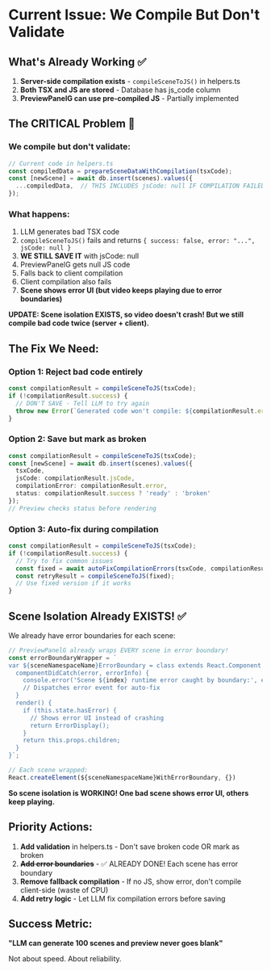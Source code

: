 # Current Issue: We Compile But Don't Validate

## What's Already Working ✅
1. **Server-side compilation exists** - `compileSceneToJS()` in helpers.ts
2. **Both TSX and JS are stored** - Database has js_code column
3. **PreviewPanelG can use pre-compiled JS** - Partially implemented

## The CRITICAL Problem 🔴

### We compile but don't validate:
```typescript
// Current code in helpers.ts
const compiledData = prepareSceneDataWithCompilation(tsxCode);
const [newScene] = await db.insert(scenes).values({
  ...compiledData,  // THIS INCLUDES jsCode: null IF COMPILATION FAILED!
});
```

### What happens:
1. LLM generates bad TSX code
2. `compileSceneToJS()` fails and returns `{ success: false, error: "...", jsCode: null }`
3. **WE STILL SAVE IT** with jsCode: null
4. PreviewPanelG gets null JS code
5. Falls back to client compilation
6. Client compilation also fails
7. **Scene shows error UI (but video keeps playing due to error boundaries)**

**UPDATE: Scene isolation EXISTS, so video doesn't crash! But we still compile bad code twice (server + client).**

## The Fix We Need:

### Option 1: Reject bad code entirely
```typescript
const compilationResult = compileSceneToJS(tsxCode);
if (!compilationResult.success) {
  // DON'T SAVE - Tell LLM to try again
  throw new Error(`Generated code won't compile: ${compilationResult.error}`);
}
```

### Option 2: Save but mark as broken
```typescript
const compilationResult = compileSceneToJS(tsxCode);
const [newScene] = await db.insert(scenes).values({
  tsxCode,
  jsCode: compilationResult.jsCode,
  compilationError: compilationResult.error,
  status: compilationResult.success ? 'ready' : 'broken'
});
// Preview checks status before rendering
```

### Option 3: Auto-fix during compilation
```typescript
const compilationResult = compileSceneToJS(tsxCode);
if (!compilationResult.success) {
  // Try to fix common issues
  const fixed = await autoFixCompilationErrors(tsxCode, compilationResult.error);
  const retryResult = compileSceneToJS(fixed);
  // Use fixed version if it works
}
```

## Scene Isolation Already EXISTS! ✅

We already have error boundaries for each scene:

```javascript
// PreviewPanelG already wraps EVERY scene in error boundary!
const errorBoundaryWrapper = `
var ${sceneNamespaceName}ErrorBoundary = class extends React.Component {
  componentDidCatch(error, errorInfo) {
    console.error('Scene ${index} runtime error caught by boundary:', error);
    // Dispatches error event for auto-fix
  }
  render() {
    if (this.state.hasError) {
      // Shows error UI instead of crashing
      return ErrorDisplay();
    }
    return this.props.children;
  }
}`;

// Each scene wrapped:
React.createElement(${sceneNamespaceName}WithErrorBoundary, {})
```

**So scene isolation is WORKING! One bad scene shows error UI, others keep playing.**

## Priority Actions:

1. **Add validation** in helpers.ts - Don't save broken code OR mark as broken
2. ~~**Add error boundaries**~~ - ✅ ALREADY DONE! Each scene has error boundary
3. **Remove fallback compilation** - If no JS, show error, don't compile client-side (waste of CPU)
4. **Add retry logic** - Let LLM fix compilation errors before saving

## Success Metric:
**"LLM can generate 100 scenes and preview never goes blank"**

Not about speed. About reliability.